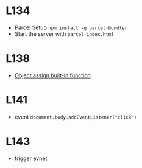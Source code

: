 # L134
- Parcel Setup
`npm install -g parcel-bundler`
- Start the server with `parcel index.html`


# L138
- [Object.assign built-in function](https://developer.mozilla.org/en-US/docs/Web/JavaScript/Reference/Global_Objects/Object/assign)

# L141
- event
```document.body.addEventListener("click")```

# L143
- trigger evnet
